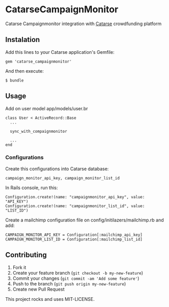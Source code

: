 # CatarseCampaignMonitor

Catarse Campaignmonitor integration with [Catarse](http://github.com/danielweinmann/catarse) crowdfunding platform

## Instalation

Add this lines to your Catarse application's Gemfile:

    gem 'catarse_campaignmonitor'

And then execute:

    $ bundle

## Usage

Add on user model app/models/user.br

    class User < ActiveRecord::Base
      ...

      sync_with_compaignmonitor

      ...
    end

### Configurations

Create this configurations into Catarse database:

    campaign_monitor_api_key, campaign_monitor_list_id

In Rails console, run this:

    Configuration.create!(name: "campaignmonitor_api_key", value: "API_KEY")
    Configuration.create!(name: "campaignmonitor_list_id", value: "LIST_ID")

Create a mailchimp configuration file on config/initilazers/mailchimp.rb and add:

    CAMPAIGN_MONITOR_API_KEY = Configuration[:mailchimp_api_key]
    CAMPAIGN_MONITOR_LIST_ID = Configuration[:mailchimp_list_id]

## Contributing

1. Fork it
2. Create your feature branch (`git checkout -b my-new-feature`)
3. Commit your changes (`git commit -am 'Add some feature'`)
4. Push to the branch (`git push origin my-new-feature`)
5. Create new Pull Request


This project rocks and uses MIT-LICENSE.

